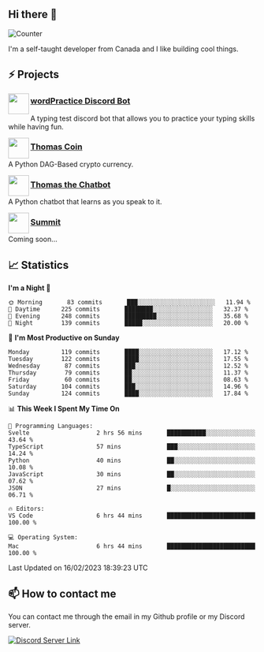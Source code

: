 <h2>Hi there 👋</h2>

![Counter](https://komarev.com/ghpvc/?username=principle105)

<p>I'm a self-taught developer from Canada and I like building cool things.</p>

<h2>⚡ Projects</h2>

<img align="left" src="https://i.imgur.com/BIzs17V.png" width="42" height="42" />
<h3><a target="_blank" href="http://wordpractice.principle.sh/">wordPractice Discord Bot</a></h3>
<p>A typing test discord bot that allows you to practice your typing skills while having fun.</p>

<img align="left" src="https://i.imgur.com/4FdQpgN.png" width="42" height="42" />
<h3><a href="https://github.com/principle105/thomas-coin">Thomas Coin</a></h3>
<p>A Python DAG-Based crypto currency.</p>

<img align="left" src="https://i.imgur.com/hA9YF2s.png" width="42" height="42" />
<h3><a href="https://github.com/principle105/thomasthechatbot">Thomas the Chatbot</a></h3>
<p>A Python chatbot that learns as you speak to it.</p>

<img align="left" src="https://i.imgur.com/Ly8Atho.png" width="42" height="42" />
<h3><a href="http://summit.sh/">Summit</a></h3>
<p>Coming soon...</p>

<h2>📈 Statistics</h2>

<!--START_SECTION:waka-->
**I'm a Night 🦉** 

```text
🌞 Morning       83 commits       ███░░░░░░░░░░░░░░░░░░░░░░   11.94 % 
🌆 Daytime      225 commits       ████████░░░░░░░░░░░░░░░░░   32.37 % 
🌃 Evening      248 commits       █████████░░░░░░░░░░░░░░░░   35.68 % 
🌙 Night        139 commits       █████░░░░░░░░░░░░░░░░░░░░   20.00 % 

```
📅 **I'm Most Productive on Sunday** 

```text
Monday         119 commits       ████░░░░░░░░░░░░░░░░░░░░░   17.12 % 
Tuesday        122 commits       ████░░░░░░░░░░░░░░░░░░░░░   17.55 % 
Wednesday       87 commits       ███░░░░░░░░░░░░░░░░░░░░░░   12.52 % 
Thursday        79 commits       ██░░░░░░░░░░░░░░░░░░░░░░░   11.37 % 
Friday          60 commits       ██░░░░░░░░░░░░░░░░░░░░░░░   08.63 % 
Saturday       104 commits       ███░░░░░░░░░░░░░░░░░░░░░░   14.96 % 
Sunday         124 commits       ████░░░░░░░░░░░░░░░░░░░░░   17.84 % 

```


📊 **This Week I Spent My Time On** 

```text
💬 Programming Languages: 
Svelte                   2 hrs 56 mins       ███████████░░░░░░░░░░░░░░   43.64 % 
TypeScript               57 mins             ███░░░░░░░░░░░░░░░░░░░░░░   14.24 % 
Python                   40 mins             ██░░░░░░░░░░░░░░░░░░░░░░░   10.08 % 
JavaScript               30 mins             ██░░░░░░░░░░░░░░░░░░░░░░░   07.62 % 
JSON                     27 mins             █░░░░░░░░░░░░░░░░░░░░░░░░   06.71 % 

🔥 Editors: 
VS Code                  6 hrs 44 mins       █████████████████████████   100.00 % 

💻 Operating System: 
Mac                      6 hrs 44 mins       █████████████████████████   100.00 % 

```


 Last Updated on 16/02/2023 18:39:23 UTC
<!--END_SECTION:waka-->

<h2>📫 How to contact me</h2>

You can contact me through the email in my Github profile or my Discord server.

[![Discord Server Link](https://dcbadge.vercel.app/api/server/DHnk46C)](https://discord.gg/DHnk46C)

